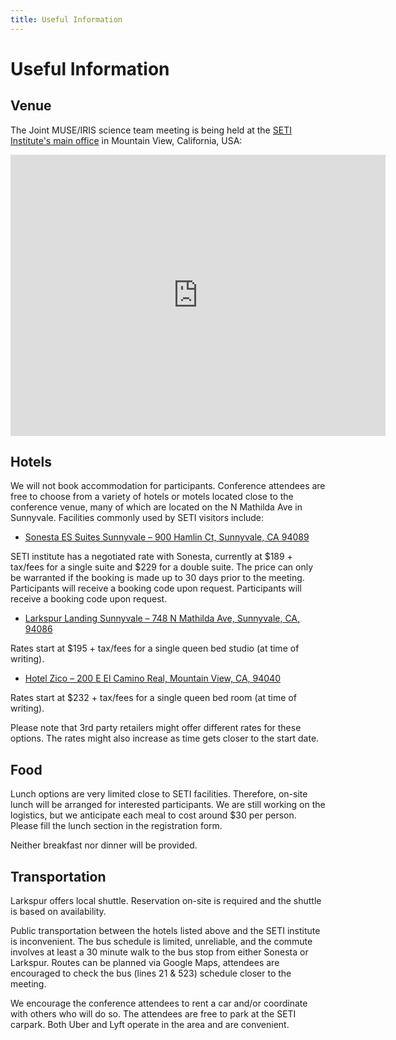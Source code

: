 ```yaml
---
title: Useful Information
---
```


# Useful Information

## Venue

The Joint MUSE/IRIS science team meeting is being held at the [SETI Institute's main office](https://www.seti.org/) in Mountain View, California, USA:

<iframe src="https://www.google.com/maps/embed?pb=!1m18!1m12!1m3!1d3170.083339471682!2d-122.05298182226575!3d37.38786133435045!2m3!1f0!2f0!3f0!3m2!1i1024!2i768!4f13.1!3m3!1m2!1s0x808fb6e2997b9de1%3A0x4adaa567123ea049!2sSETI%20Institute!5e0!3m2!1sen!2sus!4v1745975057227!5m2!1sen!2sus" width="600" height="450" style="border:0;" allowfullscreen="" loading="lazy" referrerpolicy="no-referrer-when-downgrade"></iframe>

## Hotels

We will not book accommodation for participants.
Conference attendees are free to choose from a variety of hotels or motels located close to the conference venue, many of which are located on the N Mathilda Ave in Sunnyvale.
Facilities commonly used by SETI visitors include:

* [Sonesta ES Suites Sunnyvale – 900 Hamlin Ct, Sunnyvale, CA 94089](https://www.sonesta.com/sonesta-es-suites/ca/sunnyvale/sonesta-es-suites-sunnyvale)

SETI institute has a negotiated rate with Sonesta, currently at $189 + tax/fees for a single suite and $229 for a double suite.
The price can only be warranted if the booking is made up to 30 days prior to the meeting. Participants will receive a booking code upon request.
Participants will receive a booking code upon request.

* [Larkspur Landing Sunnyvale – 748 N Mathilda Ave, Sunnyvale, CA, 94086](https://www.hotelzico.com/?utm_source=google&utm_medium=organic&utm_campaign=business_listing)

Rates start at $195 + tax/fees for a single queen bed studio (at time of writing).

* [Hotel Zico – 200 E El Camino Real, Mountain View, CA, 94040](https://www.larkspurhotels.com/sunnyvale?utm_source=google-gbp&utm_medium=organic&utm_campaign=gbp)

Rates start at $232 + tax/fees for a single queen bed room (at time of writing).

Please note that 3rd party retailers might offer different rates for these options.
The rates might also increase as time gets closer to the start date.

## Food

Lunch options are very limited close to SETI facilities.
Therefore, on-site lunch will be arranged for interested participants.
We are still working on the logistics, but we anticipate each meal to cost around $30 per person.
Please fill the lunch section in the registration form.

Neither breakfast nor dinner will be provided.

## Transportation

Larkspur offers local shuttle.
Reservation on-site is required and the shuttle is based on availability.

Public transportation between the hotels listed above and the SETI institute is inconvenient.
The bus schedule is limited, unreliable, and the commute involves at least a 30 minute walk to the bus stop from either Sonesta or Larkspur.
Routes can be planned via Google Maps, attendees are encouraged to check the bus (lines 21 & 523) schedule closer to the meeting.

We encourage the conference attendees to rent a car and/or coordinate with others who will do so.
The attendees are free to park at the SETI carpark.
Both Uber and Lyft operate in the area and are convenient.
